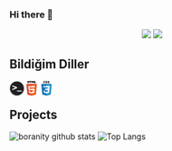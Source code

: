 ### Hi there 👋
<p align="center">
 <a href="https://discord.gg/3wAdhGVjMK" target"blank_"><img src="https://img.shields.io/badge/Discord%20-7289DA.svg?&style=for-the-badge&logo=discord&logoColor=white"></a>
  <a href="https://open.spotify.com/user/q2661c8ytxyuzqyvbgt3bgb6s" target"blank_"><img src="https://img.shields.io/badge/Spotify%20-1ed760.svg?&style=for-the-badge&logo=spotify&logoColor=white"></a>
  
  
 ## Bildiğim Diller

<img align="left" alt="Shell" width="26px" src="https://raw.githubusercontent.com/github/explore/80688e429a7d4ef2fca1e82350fe8e3517d3494d/topics/terminal/terminal.png" />
<img align="left" alt="Html" width="26px" src="https://raw.githubusercontent.com/github/explore/80688e429a7d4ef2fca1e82350fe8e3517d3494d/topics/html/html.png"/>
<img align="left" alt="Css" width="26px" src="https://raw.githubusercontent.com/github/explore/80688e429a7d4ef2fca1e82350fe8e3517d3494d/topics/css/css.png"/>
</br>

## Projects
![boranity github stats](https://github-readme-stats.vercel.app/api?username=boranity&show_icons=true&theme=outrun)
![Top Langs](https://github-readme-stats.vercel.app/api/top-langs/?username=boranity&langs_count=9&hide=html,css&layout=compact&theme=outrun)

